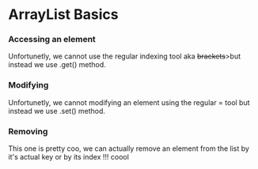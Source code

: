 <h1> ArrayList Basics</h1>

<h3>Accessing an element</h3>
<p>Unfortunetly, we cannot use the regular indexing tool aka <del>brackets</del>>but instead we use .get() method.</p>

<h3>Modifying</h3>
<p>Unfortunetly, we cannot modifying an element using the regular = tool but instead we use .set() method.</p>

<h3>Removing</h3>
<p>This one is pretty coo, we can actually remove an element from the list by it's actual key or by its index !!! coool</p>
